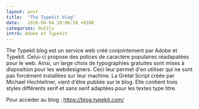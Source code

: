 ```yaml
---
layout: post
title:  "The Typekit blog"
date:   2018-04-04 10:06:58 +0100
categories: Outils
intro: Adobe et Typekit
---
```

The Typekit blog est un service web créé conjointement par Adobe et Typekit. Celui-ci propose des polices de caractère populaires réadapatées pour le web. Ainsi, un large choix de typographies gratuites sont mises à disposition pour les webdesigners. Ceci leur permet d'en utiliser qui ne sont pas forcément installées sur leur machine. La Gretel Script créée par Michael Hochleitner, vient d'être publiée sur le blog. Elle contient trois styles différents serif et sans serif adaptées pour les textes type titre.

Pour accéder au blog : https://blog.typekit.com/
